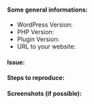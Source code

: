 #### Some general informations:
- WordPress Version:
- PHP Version:
- Plugin Version:
- URL to your website:

#### Issue:

#### Steps to reproduce:

#### Screenshots (if possible):
